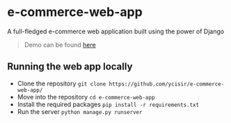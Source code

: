 # e-commerce-web-app
A full-fledged e-commerce web application built using the power of Django

<blockquote>
  Demo can be found <a href="https://e-commerce-web-app-production-8dfb.up.railway.app/">here</a>
</blockquote>

## Running the web app locally
+ Clone the repository `git clone https://github.com/ycisir/e-commerce-web-app/`
+ Move into the repository `cd e-commerce-web-app`
+ Install the required packages `pip install -r requirements.txt`
+ Run the server `python manage.py runserver`
